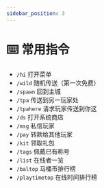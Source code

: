 ```yaml
---
sidebar_position: 3
---
```


# ⌨️ 常用指令

- `/hi` 打开菜单
- `/wild` 随机传送（第一次免费）
- `/spawn` 回到主城
- `/tpa` 传送到另一玩家处
- `/tpahere` 请求玩家传送到你这
- `/ds` 打开系统商店
- `/msg` 私信玩家
- `/pay` 转款给其他玩家
- `/kit` 领取礼包
- `/tags` 佩戴已有称号
- `/list` 在线者一览
- `/baltop` 马桶币排行榜
- `/playtimetop` 在线时间排行榜
